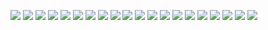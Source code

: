 ![](2021-02-04-23-26-22.png)
![](2021-02-05-21-52-02.png)
![](2021-02-06-18-09-52.png)
![](2021-02-06-22-46-17.png)
![](2021-02-06-22-46-26.png)
![](2021-02-06-23-53-49.png)
![](2021-02-07-09-16-08.png)
![](2021-02-07-09-30-54.png)
![](2021-02-07-16-52-57.png)
![](2021-02-07-12-08-42.png)
![](2021-02-07-19-16-03.png)
![](2021-02-07-19-48-48.png)
![](2021-02-07-22-11-07.png)
![](2021-02-07-22-26-49.png)
![](2021-02-08-21-49-26.png)
![](2021-02-09-18-23-10.png)
![](2021-02-09-18-50-01.png)
![](2021-02-09-20-15-02.png)
![](2021-02-12-23-24-13.png)
![](2021-02-12-20-22-17.png)